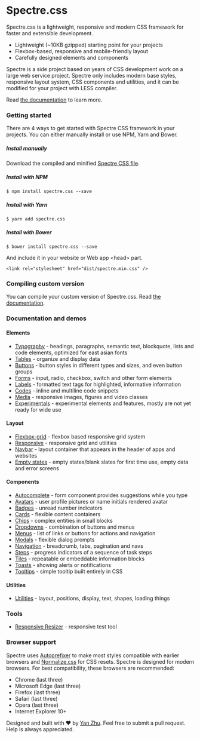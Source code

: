 # Spectre.css
Spectre.css is a lightweight, responsive and modern CSS framework for faster and extensible development.

- Lightweight (~10KB gzipped) starting point for your projects
- Flexbox-based, responsive and mobile-friendly layout
- Carefully designed elements and components

Spectre is a side project based on years of CSS development work on a large web service project. Spectre only includes modern base styles, responsive layout system, CSS components and utilities, and it can be modified for your project with LESS compiler.

Read [the documentation](http://picturepan2.github.io/spectre/) to learn more.

### Getting started

There are 4 ways to get started with Spectre CSS framework in your projects. You can either manually install or use NPM, Yarn and Bower.

##### Install manually
Download the compiled and minified [Spectre CSS file](https://github.com/picturepan2/spectre/tree/master/dist).

##### Install with NPM
`$ npm install spectre.css --save`

##### Install with Yarn
`$ yarn add spectre.css`

##### Install with Bower
`$ bower install spectre.css --save`

And include it in your website or Web app &lt;head&gt; part.

`<link rel="stylesheet" href="dist/spectre.min.css" />`

### Compiling custom version

You can compile your custom version of Spectre.css. Read [the documentation](http://picturepan2.github.io/spectre/index.html#compiling).

### Documentation and demos

#### Elements

- [Typography](http://picturepan2.github.io/spectre/elements.html#typography) - headings, paragraphs, semantic text, blockquote, lists and code elements, optimized for east asian fonts
- [Tables](http://picturepan2.github.io/spectre/elements.html#tables) - organize and display data
- [Buttons](http://picturepan2.github.io/spectre/elements.html#buttons) - button styles in different types and sizes, and even button groups
- [Forms](http://picturepan2.github.io/spectre/elements.html#forms) - input, radio, checkbox, switch and other form elements
- [Labels](http://picturepan2.github.io/spectre/elements.html#labels) - formatted text tags for highlighted, informative information
- [Codes](http://picturepan2.github.io/spectre/elements.html#codes) - inline and multiline code snippets
- [Media](http://picturepan2.github.io/spectre/elements.html#media) - responsive images, figures and video classes
- [Experimentals](http://picturepan2.github.io/spectre/experimentals.html) - experimental elements and features, mostly are not yet ready for wide use

#### Layout
- [Flexbox-grid](http://picturepan2.github.io/spectre/layout.html#grid) - flexbox based responsive grid system
- [Responsive](http://picturepan2.github.io/spectre/layout.html#responsive) - responsive grid and utilities
- [Navbar](http://picturepan2.github.io/spectre/layout.html#navbar) - layout container that appears in the header of apps and websites
- [Empty states](http://picturepan2.github.io/spectre/layout.html#empty) - empty states/blank slates for first time use, empty data and error screens

#### Components

- [Autocomplete](http://picturepan2.github.io/spectre/components.html#autocomplete) - form component provides suggestions while you type
- [Avatars](http://picturepan2.github.io/spectre/components.html#avatars) - user profile pictures or name initials rendered avatar
- [Badges](http://picturepan2.github.io/spectre/components.html#badges) - unread number indicators
- [Cards](http://picturepan2.github.io/spectre/components.html#cards) - flexible content containers
- [Chips](http://picturepan2.github.io/spectre/components.html#chips) - complex entities in small blocks
- [Dropdowns](http://picturepan2.github.io/spectre/components.html#dropdowns) - combination of buttons and menus
- [Menus](http://picturepan2.github.io/spectre/components.html#menus) - list of links or buttons for actions and navigation
- [Modals](http://picturepan2.github.io/spectre/components.html#modals) - flexible dialog prompts
- [Navigation](http://picturepan2.github.io/spectre/components.html#navigation) - breadcrumb, tabs, pagination and navs
- [Steps](http://picturepan2.github.io/spectre/components.html#steps) - progress indicators of a sequence of task steps
- [Tiles](http://picturepan2.github.io/spectre/components.html#tiles) - repeatable or embeddable information blocks
- [Toasts](http://picturepan2.github.io/spectre/components.html#toasts) - showing alerts or notifications
- [Tooltips](http://picturepan2.github.io/spectre/components.html#tooltips) - simple tooltip built entirely in CSS

#### Utilities

- [Utilities](http://picturepan2.github.io/spectre/utilities.html) - layout, positions, display, text, shapes, loading things

### Tools

- [Responsive Resizer](http://picturepan2.github.io/spectre/tools/resizer) - responsive test tool

### Browser support
Spectre uses [Autoprefixer](https://github.com/postcss/autoprefixer) to make most styles compatible with earlier browsers and [Normalize.css](https://necolas.github.io/normalize.css/) for CSS resets. Spectre is designed for modern browsers. For best compatibility, these browsers are recommended:
- Chrome (last three)
- Microsoft Edge (last three)
- Firefox (last three)
- Safari (last three)
- Opera (last three)
- Internet Explorer 10+

Designed and built with ♥ by [Yan Zhu](https://twitter.com/picturepan2). Feel free to submit a pull request. Help is always appreciated.
